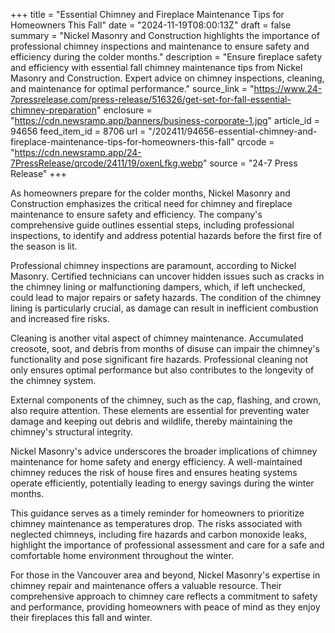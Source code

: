 +++
title = "Essential Chimney and Fireplace Maintenance Tips for Homeowners This Fall"
date = "2024-11-19T08:00:13Z"
draft = false
summary = "Nickel Masonry and Construction highlights the importance of professional chimney inspections and maintenance to ensure safety and efficiency during the colder months."
description = "Ensure fireplace safety and efficiency with essential fall chimney maintenance tips from Nickel Masonry and Construction. Expert advice on chimney inspections, cleaning, and maintenance for optimal performance."
source_link = "https://www.24-7pressrelease.com/press-release/516326/get-set-for-fall-essential-chimney-preparation"
enclosure = "https://cdn.newsramp.app/banners/business-corporate-1.jpg"
article_id = 94656
feed_item_id = 8706
url = "/202411/94656-essential-chimney-and-fireplace-maintenance-tips-for-homeowners-this-fall"
qrcode = "https://cdn.newsramp.app/24-7PressRelease/qrcode/2411/19/oxenLfkg.webp"
source = "24-7 Press Release"
+++

<p>As homeowners prepare for the colder months, Nickel Masonry and Construction emphasizes the critical need for chimney and fireplace maintenance to ensure safety and efficiency. The company's comprehensive guide outlines essential steps, including professional inspections, to identify and address potential hazards before the first fire of the season is lit.</p><p>Professional chimney inspections are paramount, according to Nickel Masonry. Certified technicians can uncover hidden issues such as cracks in the chimney lining or malfunctioning dampers, which, if left unchecked, could lead to major repairs or safety hazards. The condition of the chimney lining is particularly crucial, as damage can result in inefficient combustion and increased fire risks.</p><p>Cleaning is another vital aspect of chimney maintenance. Accumulated creosote, soot, and debris from months of disuse can impair the chimney's functionality and pose significant fire hazards. Professional cleaning not only ensures optimal performance but also contributes to the longevity of the chimney system.</p><p>External components of the chimney, such as the cap, flashing, and crown, also require attention. These elements are essential for preventing water damage and keeping out debris and wildlife, thereby maintaining the chimney's structural integrity.</p><p>Nickel Masonry's advice underscores the broader implications of chimney maintenance for home safety and energy efficiency. A well-maintained chimney reduces the risk of house fires and ensures heating systems operate efficiently, potentially leading to energy savings during the winter months.</p><p>This guidance serves as a timely reminder for homeowners to prioritize chimney maintenance as temperatures drop. The risks associated with neglected chimneys, including fire hazards and carbon monoxide leaks, highlight the importance of professional assessment and care for a safe and comfortable home environment throughout the winter.</p><p>For those in the Vancouver area and beyond, Nickel Masonry's expertise in chimney repair and maintenance offers a valuable resource. Their comprehensive approach to chimney care reflects a commitment to safety and performance, providing homeowners with peace of mind as they enjoy their fireplaces this fall and winter.</p>